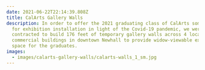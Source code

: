 ```yaml
---
date: 2021-06-22T22:14:39.808Z
title: CalArts Gallery Walls
description: In order to offer the 2021 graduating class of CalArts some option
  for exhibition installation in light of the Covid-19 pandemic, we were
  contracted to build 176 feet of temporary gallery walls across 4 locations in
  commercial buildings in downtown Newhall to provide widow-viewable exhibition
  space for the graduates.
images:
  - images/calarts-gallery-walls/calarts-walls_1_sm.jpg
---
```

